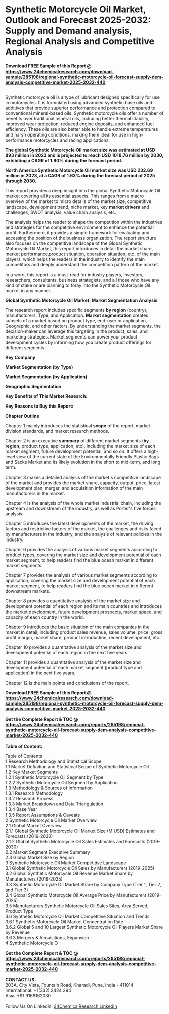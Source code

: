 <h1>Synthetic Motorcycle Oil Market, Outlook and Forecast 2025-2032: Supply and Demand analysis, Regional Analysis and Competitive Analysis</h1><p>
</p><p></p><p>
</p><div><b>Download FREE Sample of this Report @ 
            <a href="https://www.24chemicalresearch.com/download-sample/285198/regional-synthetic-motorcycle-oil-forecast-supply-dem-analysis-competitive-market-2025-2032-440">
            https://www.24chemicalresearch.com/download-sample/285198/regional-synthetic-motorcycle-oil-forecast-supply-dem-analysis-competitive-market-2025-2032-440</a></b></div><br><p>Synthetic motorcycle oil is a type of lubricant designed specifically for use in motorcycles. It is formulated using advanced synthetic base oils and additives that provide superior performance and protection compared to conventional mineral-based oils. Synthetic motorcycle oils offer a number of benefits over traditional mineral oils, including better thermal stability, improved wear protection, reduced engine deposits, and enhanced fuel efficiency. These oils are also better able to handle extreme temperatures and harsh operating conditions, making them ideal for use in high-performance motorcycles and racing applications.</p><p>
</p><p><strong>The global Synthetic Motorcycle Oil market size was estimated at USD 893 million in 2023 and is projected to reach USD 1018.76 million by 2030, exhibiting a CAGR of 1.90% during the forecast period.</strong></p><p>
</p><p><strong>North America Synthetic Motorcycle Oil market size was USD 232.69 million in 2023, at a CAGR of 1.63% during the forecast period of 2025 through 2030.</strong></p><p>
</p><p>This report provides a deep insight into the global Synthetic Motorcycle Oil market covering all its essential aspects. This ranges from a macro overview of the market to micro details of the market size, competitive landscape, development trend, niche market, key <strong>market drivers</strong> and challenges, SWOT analysis, value chain analysis, etc.</p><p>
</p><p>The analysis helps the reader to shape the competition within the industries and strategies for the competitive environment to enhance the potential profit. Furthermore, it provides a simple framework for evaluating and accessing the position of the business organization. The report structure also focuses on the competitive landscape of the Global Synthetic Motorcycle Oil Market, this report introduces in detail the market share, market performance,product situation, operation situation, etc. of the main players, which helps the readers in the industry to identify the main competitors and deeply understand the competition pattern of the market.</p><p>
</p><p>In a word, this report is a must-read for industry players, investors, researchers, consultants, business strategists, and all those who have any kind of stake or are planning to foray into the Synthetic Motorcycle Oil market in any manner.</p><p>
</p><p><strong>Global Synthetic Motorcycle Oil Market: Market Segmentation Analysis</strong></p><p>
</p><p>The research report includes specific segments <strong>by region</strong> (country), manufacturers, Type, and Application. <strong>Market segmentation</strong> creates subsets of a market based on product type, end-user or application, Geographic, and other factors. By understanding the market segments, the decision-maker can leverage this targeting in the product, sales, and marketing strategies. Market segments can power your product development cycles by informing how you create product offerings for different segments.</p><p>
</p><p>
</p><p></p><p>
<strong>Key Company</strong></p><p>
</p><p>
<strong>Market Segmentation (by Type)</strong></p><p>
</p><p>
<strong>Market Segmentation (by Application)</strong></p><p>
</p><p>
<strong>Geographic Segmentation</strong></p><p>
</p><p>
</p><p><strong>Key Benefits of This Market Research:</strong></p><p>
</p><p>
</p><p><strong>Key Reasons to Buy this Report:</strong></p><p>
</p><p>
</p><p><strong>Chapter Outline</strong></p><p>
</p><p>Chapter 1 mainly introduces the statistical <strong>scope</strong> of the report, market division standards, and market research methods.</p><p>
</p><p>Chapter 2 is an executive <strong>summary</strong> of different market segments (<strong>by region</strong>, product type, application, etc), including the market size of each market segment, future development potential, and so on. It offers a high-level view of the current state of the Environmentally Friendly Plastic Bags and Sacks Market and its likely evolution in the short to mid-term, and long term.</p><p>
</p><p>Chapter 3 makes a detailed analysis of the market's competitive landscape of the market and provides the market share, capacity, output, price, latest development plan, merger, and acquisition information of the main manufacturers in the market.</p><p>
</p><p>Chapter 4 is the analysis of the whole market industrial chain, including the upstream and downstream of the industry, as well as Porter's five forces analysis.</p><p>
</p><p>Chapter 5 introduces the latest developments of the market, the driving factors and restrictive factors of the market, the challenges and risks faced by manufacturers in the industry, and the analysis of relevant policies in the industry.</p><p>
</p><p>Chapter 6 provides the analysis of various market segments according to product types, covering the market size and development potential of each market segment, to help readers find the blue ocean market in different market segments.</p><p>
</p><p>Chapter 7 provides the analysis of various market segments according to application, covering the market size and development potential of each market segment, to help readers find the blue ocean market in different downstream markets.</p><p>
</p><p>Chapter 8 provides a quantitative analysis of the market size and development potential of each region and its main countries and introduces the market development, future development prospects, market space, and capacity of each country in the world.</p><p>
</p><p>Chapter 9 introduces the basic situation of the main companies in the market in detail, including product sales revenue, sales volume, price, gross profit margin, market share, product introduction, recent development, etc.</p><p>
</p><p>Chapter 10 provides a quantitative analysis of the market size and development potential of each region in the next five years.</p><p>
</p><p>Chapter 11 provides a quantitative analysis of the market size and development potential of each market segment (product type and application) in the next five years.</p><p>
</p><p>Chapter 12 is the main points and conclusions of the report.</p><div><b>Download FREE Sample of this Report @ 
            <a href="https://www.24chemicalresearch.com/download-sample/285198/regional-synthetic-motorcycle-oil-forecast-supply-dem-analysis-competitive-market-2025-2032-440">
            https://www.24chemicalresearch.com/download-sample/285198/regional-synthetic-motorcycle-oil-forecast-supply-dem-analysis-competitive-market-2025-2032-440</a></b></div><br><div><b>Get the Complete Report & TOC @ 
            <a href="https://www.24chemicalresearch.com/reports/285198/regional-synthetic-motorcycle-oil-forecast-supply-dem-analysis-competitive-market-2025-2032-440">
            https://www.24chemicalresearch.com/reports/285198/regional-synthetic-motorcycle-oil-forecast-supply-dem-analysis-competitive-market-2025-2032-440</a></b></div><br>
            <b>Table of Content:</b><p>Table of Contents<br />
1 Research Methodology and Statistical Scope<br />
1.1 Market Definition and Statistical Scope of Synthetic Motorcycle Oil<br />
1.2 Key Market Segments<br />
1.2.1 Synthetic Motorcycle Oil Segment by Type<br />
1.2.2 Synthetic Motorcycle Oil Segment by Application<br />
1.3 Methodology & Sources of Information<br />
1.3.1 Research Methodology<br />
1.3.2 Research Process<br />
1.3.3 Market Breakdown and Data Triangulation<br />
1.3.4 Base Year<br />
1.3.5 Report Assumptions & Caveats<br />
2 Synthetic Motorcycle Oil Market Overview<br />
2.1 Global Market Overview<br />
2.1.1 Global Synthetic Motorcycle Oil Market Size (M USD) Estimates and Forecasts (2019-2030)<br />
2.1.2 Global Synthetic Motorcycle Oil Sales Estimates and Forecasts (2019-2030)<br />
2.2 Market Segment Executive Summary<br />
2.3 Global Market Size by Region<br />
3 Synthetic Motorcycle Oil Market Competitive Landscape<br />
3.1 Global Synthetic Motorcycle Oil Sales by Manufacturers (2019-2025)<br />
3.2 Global Synthetic Motorcycle Oil Revenue Market Share by Manufacturers (2019-2025)<br />
3.3 Synthetic Motorcycle Oil Market Share by Company Type (Tier 1, Tier 2, and Tier 3)<br />
3.4 Global Synthetic Motorcycle Oil Average Price by Manufacturers (2019-2025)<br />
3.5 Manufacturers Synthetic Motorcycle Oil Sales Sites, Area Served, Product Type<br />
3.6 Synthetic Motorcycle Oil Market Competitive Situation and Trends<br />
3.6.1 Synthetic Motorcycle Oil Market Concentration Rate<br />
3.6.2 Global 5 and 10 Largest Synthetic Motorcycle Oil Players Market Share by Revenue<br />
3.6.3 Mergers & Acquisitions, Expansion<br />
4 Synthetic Motorcycle O</p><div><b>Get the Complete Report & TOC @ 
            <a href="https://www.24chemicalresearch.com/reports/285198/regional-synthetic-motorcycle-oil-forecast-supply-dem-analysis-competitive-market-2025-2032-440">
            https://www.24chemicalresearch.com/reports/285198/regional-synthetic-motorcycle-oil-forecast-supply-dem-analysis-competitive-market-2025-2032-440</a></b></div><br><b>CONTACT US:</b><br>
            203A, City Vista, Fountain Road, Kharadi, Pune, India - 411014<br>
            International: +1(332) 2424 294<br>
            Asia: +91 9169162030 <br><br>
            Follow Us On LinkedIn: <a href="https://www.linkedin.com/company/24chemicalresearch/">24ChemicalResearch LinkedIn</a>
